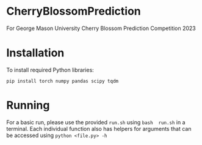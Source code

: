 # CherryBlossomPrediction
For George Mason University Cherry Blossom Prediction Competition 2023

# Installation

To install required Python libraries:

`pip install torch numpy pandas scipy tqdm`

# Running

For a basic run, please use the provided `run.sh` using `bash  run.sh` in a terminal. Each individual function also has helpers for arguments that can be accessed using `python <file.py> -h`